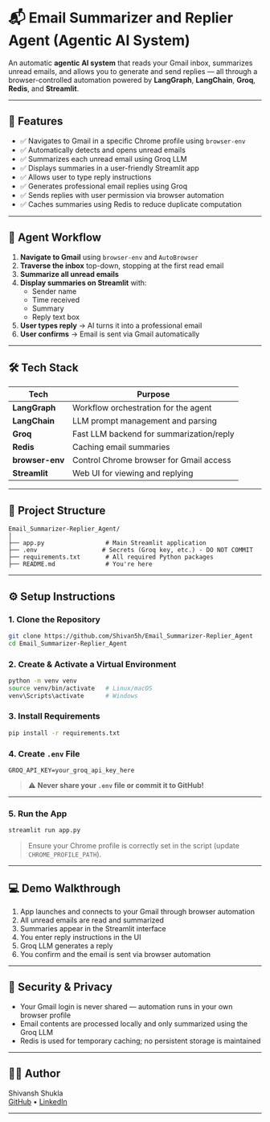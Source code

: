 # 📬 Email Summarizer and Replier Agent (Agentic AI System)

An automatic **agentic AI system** that reads your Gmail inbox, summarizes unread emails, and allows you to generate and send replies — all through a browser-controlled automation powered by **LangGraph**, **LangChain**, **Groq**, **Redis**, and **Streamlit**.

---

## 🚀 Features

- ✅ Navigates to Gmail in a specific Chrome profile using `browser-env`
- ✅ Automatically detects and opens unread emails
- ✅ Summarizes each unread email using Groq LLM
- ✅ Displays summaries in a user-friendly Streamlit app
- ✅ Allows user to type reply instructions
- ✅ Generates professional email replies using Groq
- ✅ Sends replies with user permission via browser automation
- ✅ Caches summaries using Redis to reduce duplicate computation

---

## 🧠 Agent Workflow

1. **Navigate to Gmail** using `browser-env` and `AutoBrowser`
2. **Traverse the inbox** top-down, stopping at the first read email
3. **Summarize all unread emails**
4. **Display summaries on Streamlit** with:
    - Sender name
    - Time received
    - Summary
    - Reply text box
5. **User types reply** → AI turns it into a professional email
6. **User confirms** → Email is sent via Gmail automatically

---

## 🛠 Tech Stack

| Tech         | Purpose                                   |
|--------------|-------------------------------------------|
| **LangGraph**   | Workflow orchestration for the agent     |
| **LangChain**   | LLM prompt management and parsing       |
| **Groq**        | Fast LLM backend for summarization/reply|
| **Redis**       | Caching email summaries                 |
| **browser-env** | Control Chrome browser for Gmail access |
| **Streamlit**   | Web UI for viewing and replying         |

---

## 📂 Project Structure

```
Email_Summarizer-Replier_Agent/
│
├── app.py                 # Main Streamlit application
├── .env                  # Secrets (Groq key, etc.) - DO NOT COMMIT
├── requirements.txt       # All required Python packages
├── README.md              # You're here
```

---

## ⚙️ Setup Instructions

### 1. Clone the Repository

```bash
git clone https://github.com/Shivan5h/Email_Summarizer-Replier_Agent
cd Email_Summarizer-Replier_Agent
```

### 2. Create & Activate a Virtual Environment

```bash
python -m venv venv
source venv/bin/activate   # Linux/macOS
venv\Scripts\activate      # Windows
```

### 3. Install Requirements

```bash
pip install -r requirements.txt
```

### 4. Create `.env` File

```env
GROQ_API_KEY=your_groq_api_key_here
```

> ⚠️ **Never share your `.env` file or commit it to GitHub!**

---

### 5. Run the App

```bash
streamlit run app.py
```

> Ensure your Chrome profile is correctly set in the script (update `CHROME_PROFILE_PATH`).

---

## 💻 Demo Walkthrough

1. App launches and connects to your Gmail through browser automation
2. All unread emails are read and summarized
3. Summaries appear in the Streamlit interface
4. You enter reply instructions in the UI
5. Groq LLM generates a reply
6. You confirm and the email is sent via browser automation

---

## 🔐 Security & Privacy

- Your Gmail login is never shared — automation runs in your own browser profile
- Email contents are processed locally and only summarized using the Groq LLM
- Redis is used for temporary caching; no persistent storage is maintained

---

## 🙋‍♂️ Author

Shivansh Shukla  
[GitHub](https://github.com/Shivan5h) • [LinkedIn](https://www.linkedin.com/in/5hivan5h/)

---
